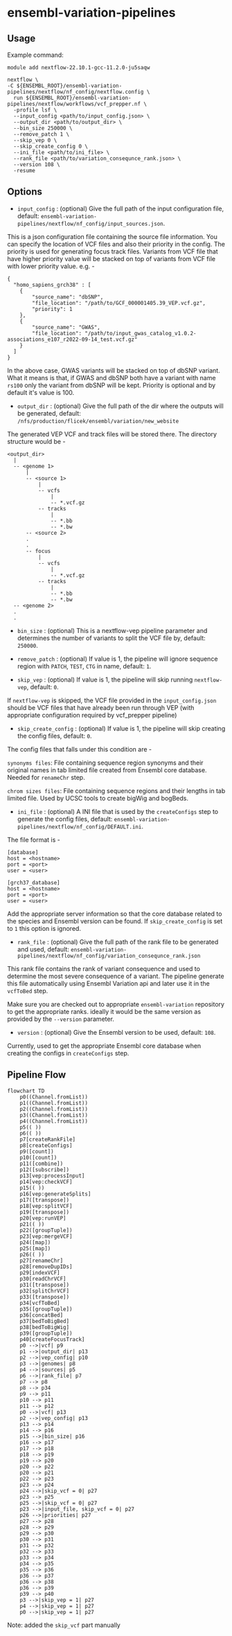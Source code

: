 # ensembl-variation-pipelines

## Usage

Example command:

```
module add nextflow-22.10.1-gcc-11.2.0-ju5saqw

nextflow \
-C ${ENSEMBL_ROOT}/ensembl-variation-pipelines/nextflow/nf_config/nextflow.config \
  run ${ENSEMBL_ROOT}/ensembl-variation-pipelines/nextflow/workflows/vcf_prepper.nf \
  -profile lsf \
  --input_config <path/to/input_config.json> \
  --output_dir <path/to/output_dir> \
  --bin_size 250000 \
  --remove_patch 1 \
  --skip_vep 0 \
  --skip_create_config 0 \
  --ini_file <path/to/ini_file> \
  --rank_file <path/to/variation_consequnce_rank.json> \
  --version 108 \
  -resume
```

## Options

- `input_config` : (optional) Give the full path of the input configuration file, default: `ensembl-variation-pipelines/nextflow/nf_config/input_sources.json`.

This is a json configuration file containing the source file information. You can specify the location of VCF files and also their priority in the config. The priority is used for generating focus track files. Variants from VCF file that have higher priority value will be stacked on top of variants from VCF file with lower priority value. e.g. - 

```
{
  "homo_sapiens_grch38" : [
    {
        "source_name": "dbSNP",
        "file_location": "/path/to/GCF_000001405.39_VEP.vcf.gz",
        "priority": 1
    },
    {
        "source_name": "GWAS",
        "file_location": "/path/to/input_gwas_catalog_v1.0.2-associations_e107_r2022-09-14_test.vcf.gz"
    }
  ]
}
```

In the above case, GWAS variants will be stacked on top of dbSNP variant. What it means is that, if GWAS and dbSNP both have a variant with name `rs100` only the variant from dbSNP will be kept. Priority is optional and by default it's value is 100. 

- `output_dir` : (optional) Give the full path of the dir where the outputs will be generated, default: `/nfs/production/flicek/ensembl/variation/new_website`

The generated VEP VCF and track files will be stored there. The directory structure would be - 

```
<output_dir>
  |
  -- <genome 1>
      |
      -- <source 1>
          |
          -- vcfs
              |
              -- *.vcf.gz
          -- tracks
              |
              -- *.bb
              -- *.bw
      -- <source 2>
      .
      .
      -- focus
          |
          -- vcfs
              |
              -- *.vcf.gz
          -- tracks
              |
              -- *.bb
              -- *.bw
  -- <genome 2>
  .
  .
```

- `bin_size` : (optional) This is a nextflow-vep pipeline parameter and determines the number of variants to split the VCF file by, default: `250000`.

- `remove_patch` : (optional) If value is 1, the pipeline will ignore sequence region with `PATCH`, `TEST`, `CTG` in name, default: `1`.

- `skip_vep` : (optional) If value is 1, the pipeline will skip running `nextflow-vep`, default: `0`. 

If `nextflow-vep` is skipped, the VCF file provided in the `input_config.json` should be VCF files that have already been run through VEP (with appropriate configuration required by vcf_prepper pipeline)

- `skip_create_config` : (optional) If value is 1, the pipeline will skip creating the config files, default: `0`.

The config files that falls under this condition are -

`synonyms files`: File containing sequence region synonyms and their original names in tab limited file created from Ensembl core database. Needed for `renameChr` step.

`chrom sizes files`: File containing sequence regions and their lengths in tab limited file. Used by UCSC tools to create bigWig and bogBeds.

- `ini_file` : (optional) A INI file that is used by the `createConfigs` step to generate the config files, default: `ensembl-variation-pipelines/nextflow/nf_config/DEFAULT.ini`.

The file format is -
```
[database]
host = <hostname>
port = <port>
user = <user>

[grch37_database]
host = <hostname>
port = <port>
user = <user>
```

Add the appropriate server information so that the core database related to the species and Ensembl version can be found. If `skip_create_config` is set to `1` this option is ignored.

- `rank_file` : (optional) Give the full path of the rank file to be generated and used, default: `ensembl-variation-pipelines/nextflow/nf_config/variation_consequnce_rank.json`

This rank file contains the rank of variant consequence and used to determine the most severe consequence of a variant. The pipeline generate this file automatically using Ensembl Variation api and later use it in the `vcfToBed` step.

Make sure you are checked out to appropriate `ensembl-variation` repository to get the appropriate ranks. ideally it would be the same version as provided by the `--version` parameter.

- `version` : (optional) Give the Ensembl version to be used, default: `108`.

Currently, used to get the appropriate Ensembl core database when creating the configs in `createConfigs` step.

## Pipeline Flow

```mermaid
flowchart TD
    p0((Channel.fromList))
    p1((Channel.fromList))
    p2((Channel.fromList))
    p3((Channel.fromList))
    p4((Channel.fromList))
    p5(( ))
    p6(( ))
    p7[createRankFile]
    p8[createConfigs]
    p9([count])
    p10([count])
    p11([combine])
    p12([subscribe])
    p13[vep:processInput]
    p14[vep:checkVCF]
    p15(( ))
    p16[vep:generateSplits]
    p17([transpose])
    p18[vep:splitVCF]
    p19([transpose])
    p20[vep:runVEP]
    p21(( ))
    p22([groupTuple])
    p23[vep:mergeVCF]
    p24([map])
    p25([map])
    p26(( ))
    p27[renameChr]
    p28[removeDupIDs]
    p29[indexVCF]
    p30[readChrVCF]
    p31([transpose])
    p32[splitChrVCF]
    p33([transpose])
    p34[vcfToBed]
    p35([groupTuple])
    p36[concatBed]
    p37[bedToBigBed]
    p38[bedToBigWig]
    p39([groupTuple])
    p40[createFocusTrack]
    p0 -->|vcf| p9
    p1 -->|output_dir| p13
    p2 -->|vep_config| p10
    p3 -->|genomes| p8
    p4 -->|sources| p5
    p6 -->|rank_file| p7
    p7 --> p8
    p8 --> p34
    p9 --> p11
    p10 --> p11
    p11 --> p12
    p0 -->|vcf| p13
    p2 -->|vep_config| p13
    p13 --> p14
    p14 --> p16
    p15 -->|bin_size| p16
    p16 --> p17
    p17 --> p18
    p18 --> p19
    p19 --> p20
    p20 --> p22
    p20 --> p21
    p22 --> p23
    p23 --> p24
    p24 -->|skip_vcf = 0| p27
    p23 --> p25
    p25 -->|skip_vcf = 0| p27
    p23 -->|input_file, skip_vcf = 0| p27
    p26 -->|priorities| p27
    p27 --> p28
    p28 --> p29
    p29 --> p30
    p30 --> p31
    p31 --> p32
    p32 --> p33
    p33 --> p34
    p34 --> p35
    p35 --> p36
    p36 --> p37
    p36 --> p38
    p36 --> p39
    p39 --> p40
    p3 -->|skip_vep = 1| p27
    p4 -->|skip_vep = 1| p27
    p0 -->|skip_vep = 1| p27
```

Note: added the `skip_vcf` part manually